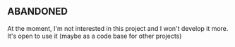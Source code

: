 ABANDONED
---
At the moment, I'm not interested in this project and I won't develop it more. It's open to use it (maybe as a code base for other projects)
